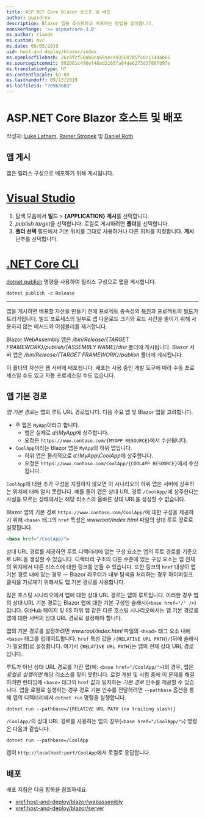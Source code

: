 ```yaml
---
title: ASP.NET Core Blazor 호스트 및 배포
author: guardrex
description: Blazor 앱을 호스트하고 배포하는 방법을 알아봅니다.
monikerRange: '>= aspnetcore-3.0'
ms.author: riande
ms.custom: mvc
ms.date: 09/05/2019
uid: host-and-deploy/blazor/index
ms.openlocfilehash: 26c8fcf56ab8ca68aeca93560785fc6c1144ab86
ms.sourcegitcommit: 092061c4f6ef46ed2165fa84de6273d3786fb97e
ms.translationtype: HT
ms.contentlocale: ko-KR
ms.lasthandoff: 09/13/2019
ms.locfileid: "70963683"
---
```

# <a name="host-and-deploy-aspnet-core-blazor"></a>ASP.NET Core Blazor 호스트 및 배포

작성자: [Luke Latham](https://github.com/guardrex), [Rainer Stropek](https://www.timecockpit.com) 및 [Daniel Roth](https://github.com/danroth27)

## <a name="publish-the-app"></a>앱 게시

앱은 릴리스 구성으로 배포하기 위해 게시됩니다.

# <a name="visual-studiotabvisual-studio"></a>[Visual Studio](#tab/visual-studio)

1. 탐색 모음에서 **빌드** >  **{APPLICATION} 게시**를 선택합니다.
1. *publish target*을 선택합니다. 로컬로 게시하려면 **폴더**를 선택합니다.
1. **폴더 선택** 필드에서 기본 위치를 그대로 사용하거나 다른 위치를 지정합니다. **게시** 단추를 선택합니다.

# <a name="net-core-clitabnetcore-cli"></a>[.NET Core CLI](#tab/netcore-cli)

[dotnet publish](/dotnet/core/tools/dotnet-publish) 명령을 사용하여 릴리스 구성으로 앱을 게시합니다.

```console
dotnet publish -c Release
```

---

앱을 게시하면 배포할 자산을 만들기 전에 프로젝트 종속성의 [복원](/dotnet/core/tools/dotnet-restore)과 프로젝트의 [빌드](/dotnet/core/tools/dotnet-build)가 트리거됩니다. 빌드 프로세스의 일부로 앱 다운로드 크기와 로드 시간을 줄이기 위해 사용하지 않는 메서드와 어셈블리를 제거합니다.

Blazor WebAssembly 앱은 */bin/Release/{TARGET FRAMEWORK}/publish/{ASSEMBLY NAME}/dist* 폴더에 게시됩니다. Blazor 서버 앱은 */bin/Release/{TARGET FRAMEWORK}/publish* 폴더에 게시됩니다.

이 폴더의 자산은 웹 서버에 배포됩니다. 배포는 사용 중인 개발 도구에 따라 수동 프로세스일 수도 있고 자동 프로세스일 수도 있습니다.

## <a name="app-base-path"></a>앱 기본 경로

*앱 기본 경로*는 앱의 루트 URL 경로입니다. 다음 주요 앱 및 Blazor 앱을 고려합니다.

* 주 앱은 `MyApp`이라고 합니다.
  * 앱은 실제로 *d:\\MyApp*에 상주합니다.
  * 요청은 `https://www.contoso.com/{MYAPP RESOURCE}`에서 수신됩니다.
* `CoolApp`이라는 Blazor 앱은 `MyApp`의 하위 앱입니다.
  * 하위 앱은 물리적으로 *d:\\MyApp\\CoolApp*에 상주합니다.
  * 요청은 `https://www.contoso.com/CoolApp/{COOLAPP RESOURCE}`에서 수신됩니다.

`CoolApp`에 대한 추가 구성을 지정하지 않으면 이 시나리오의 하위 앱은 서버에 상주하는 위치에 대해 알지 못합니다. 예를 들어 앱은 상대 URL 경로 `/CoolApp/`에 상주한다는 사실을 모르는 상태에서는 해당 리소스의 올바른 상대 URL을 생성할 수 없습니다.

Blazor 앱의 기본 경로 `https://www.contoso.com/CoolApp/`에 대한 구성을 제공하기 위해 `<base>` 태그의 `href` 특성은 *wwwroot/index.html* 파일의 상대 루트 경로로 설정됩니다.

```html
<base href="/CoolApp/">
```

상대 URL 경로를 제공하면 루트 디렉터리에 없는 구성 요소는 앱의 루트 경로를 기준으로 URL을 생성할 수 있습니다. 디렉터리 구조의 다른 수준에 있는 구성 요소는 앱 전체의 위치에서 다른 리소스에 대한 링크를 만들 수 있습니다. 또한 링크의 `href` 대상이 앱 기본 경로 내에 있는 경우 &mdash; Blazor 라우터가 내부 탐색을 처리하는 경우 하이퍼링크 클릭을 가로채기 위해서도 앱 기본 경로를 사용합니다.

많은 호스팅 시나리오에서 앱에 대한 상대 URL 경로는 앱의 루트입니다. 이러한 경우 앱의 상대 URL 기본 경로는 Blazor 앱에 대한 기본 구성인 슬래시(`<base href="/" />`)입니다. GitHub 페이지 및 IIS 하위 앱 같은 다른 호스팅 시나리오에서는 앱 기본 경로를 앱에 대한 서버의 상대 URL 경로로 설정해야 합니다.

앱의 기본 경로를 설정하려면 *wwwroot/index.html* 파일의 `<head>` 태그 요소 내에 `<base>` 태그를 업데이트합니다. `href` 특성 값을 `/{RELATIVE URL PATH}/`(뒤에 슬래시가 필요함)로 설정합니다. 여기서 `{RELATIVE URL PATH}`는 앱의 전체 상대 URL 경로입니다.

루트가 아닌 상대 URL 경로를 가진 앱(예: `<base href="/CoolApp/">`)의 경우, 앱은 *로컬로 실행하면* 해당 리소스를 찾지 못합니다. 로컬 개발 및 시험 중에 이 문제를 해결하려면 런타임에 `<base>` 태그의 `href` 값과 일치하는 *기본 경로* 인수를 제공할 수 있습니다. 앱을 로컬로 실행하는 경우 경로 기본 인수를 전달하려면 `--pathbase` 옵션을 통해 앱의 디렉터리에서 `dotnet run` 명령을 실행합니다.

```console
dotnet run --pathbase=/{RELATIVE URL PATH (no trailing slash)}
```

`/CoolApp/`의 상대 URL 경로를 사용하는 앱의 경우(`<base href="/CoolApp/">`) 명령은 다음과 같습니다.

```console
dotnet run --pathbase=/CoolApp
```

앱이 `http://localhost:port/CoolApp`에서 로컬로 응답합니다.

## <a name="deployment"></a>배포

배포 지침은 다음 항목을 참조하세요.

* <xref:host-and-deploy/blazor/webassembly>
* <xref:host-and-deploy/blazor/server>
